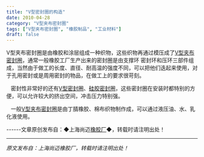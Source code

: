 ```yaml
---
title: "V型密封圈的构造"
date: 2010-04-28
category: "V型夹布密封圈"
tags: ["V型夹布密封圈", "橡胶制品", "工业材料"]
draft: false
---
```


V型夹布密封圈是由橡胶和涂层组成一种织物，这些织物再通过模压成了[V型夹布密封圈](http://www.smpolymer.com/vxingjiabumifengquan/)，通常一般橡胶工厂生产出来的密封圈是由支撑环 密封环和压环三部件组成，当然由于做工的长度、直径、耐高温的强度不同，可以把他们迭起来使用，对于孔用密封或是周用密封的物品，在做工上的要求很苛刻。

   密封性非常好的还有[V型密封圈](http://www.smpolymer.com/)、[硅胶密封圈](http://www.smpolymer.com/)，这些密封圈在安装时都特别的方便，可以允许较大的挤出空间，冲击压力特别强。

   一般[V型夹布密封圈](http://www.smpolymer.com/vxingjiabumifengquan/)是由丁腈橡胶、棉布织物制作成，可以通过液压油、水、乳化液使用。 

------文章原创发布自：◆上海尚迈[橡胶厂](http://www.smpolymer.com/)◆，转载时请注明出处！

---

*原文发布自：上海尚迈橡胶厂，转载时请注明出处！*
